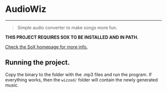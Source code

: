 # AudioWiz

---

> Simple audio converter to make songs more fun.

**THIS PROJECT REQUIRES SOX TO BE INSTALLED AND IN PATH.**

[Check the SoX homepage for more info.](http://sox.sourceforge.net)

## Running the project.

Copy the binary to the folder with the .mp3 files and run the program.
If everything works, then the ```wizzed/``` folder will contain the newly generated music.
